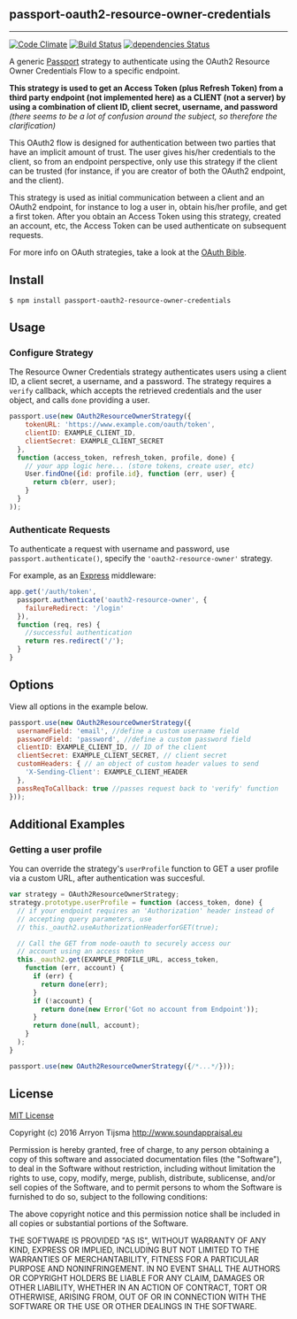 ## passport-oauth2-resource-owner-credentials
---
[![Code Climate](https://codeclimate.com/github/soundappraisal/passport-oauth2-resource-owner-credentials/badges/gpa.svg)](https://codeclimate.com/github/soundappraisal/passport-oauth2-resource-owner-credentials) [![Build Status](https://travis-ci.org/soundappraisal/passport-oauth2-resource-owner-credentials.svg?branch=master)](https://travis-ci.org/soundappraisal/passport-oauth2-resource-owner-credentials) [![dependencies Status](https://david-dm.org/soundappraisal/passport-oauth2-resource-owner-credentials/status.png)](https://david-dm.org/soundappraisal/passport-oauth2-resource-owner-credentials)

A generic [Passport](http://passportjs.org) strategy to authenticate using the OAuth2 Resource Owner Credentials Flow to a specific endpoint.

**This strategy is used to get an Access Token (plus Refresh Token) from a third party endpoint (not implemented here) as a CLIENT (not a server) by using a combination of client ID, client secret, username, and password**
*(there seems to be a lot of confusion around the subject, so therefore the clarification)*

This OAuth2 flow is designed for authentication between two parties that have an implicit amount of trust. The user gives his/her credentials to the client, so from an endpoint perspective, only use this strategy if the client can be trusted (for instance, if you are creator of both the OAuth2 endpoint, and the client).

This strategy is used as initial communication between a client and an OAuth2 endpoint, for instance to log a user in, obtain his/her profile, and get a first token. After you obtain an Access Token using this strategy, created an account, etc, the Access Token can be used authenticate on subsequent requests.

For more info on OAuth strategies, take a look at the [OAuth Bible](http://oauthbible.com).

## Install
```
$ npm install passport-oauth2-resource-owner-credentials
```

## Usage
### Configure Strategy
The Resource Owner Credentials strategy authenticates users using a client ID, a client secret, a username, and a password. The strategy requires a ```verify``` callback, which accepts the retrieved credentials and the user object, and calls ```done``` providing a user.

```js
passport.use(new OAuth2ResourceOwnerStrategy({
    tokenURL: 'https://www.example.com/oauth/token',
    clientID: EXAMPLE_CLIENT_ID,
    clientSecret: EXAMPLE_CLIENT_SECRET
  },
  function (access_token, refresh_token, profile, done) {
    // your app logic here... (store tokens, create user, etc)
    User.findOne({id: profile.id}, function (err, user) {
      return cb(err, user);
    }
  }
));
```

### Authenticate Requests
To authenticate a request with username and password, use ```passport.authenticate()```, specify the ```'oauth2-resource-owner'``` strategy.

For example, as an [Express](http://expressjs.com) middleware:

```js
app.get('/auth/token',
  passport.authenticate('oauth2-resource-owner', {
    failureRedirect: '/login'
  }),
  function (req, res) {
    //successful authentication
    return res.redirect('/');
  }
}
```

## Options
View all options in the example below.
```js
passport.use(new OAuth2ResourceOwnerStrategy({
  usernameField: 'email', //define a custom username field
  passwordField: 'password', //define a custom password field
  clientID: EXAMPLE_CLIENT_ID, // ID of the client
  clientSecret: EXAMPLE_CLIENT_SECRET, // client secret
  customHeaders: { // an object of custom header values to send
    'X-Sending-Client': EXAMPLE_CLIENT_HEADER
  },
  passReqToCallback: true //passes request back to 'verify' function
}));
```

## Additional Examples
### Getting a user profile
You can override the strategy's ```userProfile``` function to GET a user profile via a custom URL, after authentication was succesful.

```js
var strategy = OAuth2ResourceOwnerStrategy;
strategy.prototype.userProfile = function (access_token, done) {
  // if your endpoint requires an 'Authorization' header instead of
  // accepting query parameters, use
  // this._oauth2.useAuthorizationHeaderforGET(true);

  // Call the GET from node-oauth to securely access our
  // account using an access token
  this._oauth2.get(EXAMPLE_PROFILE_URL, access_token,
    function (err, account) {
      if (err) {
        return done(err);
      }
      if (!account) {
        return done(new Error('Got no account from Endpoint'));
      }
      return done(null, account);
    }
  );
}

passport.use(new OAuth2ResourceOwnerStrategy({/*...*/}));
```

## License
[MIT License](https://opensource.org/licenses/MIT)

Copyright (c) 2016 Arryon Tijsma <http://www.soundappraisal.eu>

Permission is hereby granted, free of charge, to any person obtaining a copy of this software and associated documentation files (the "Software"), to deal in the Software without restriction, including without limitation the rights to use, copy, modify, merge, publish, distribute, sublicense, and/or sell copies of the Software, and to permit persons to whom the Software is furnished to do so, subject to the following conditions:

The above copyright notice and this permission notice shall be included in all copies or substantial portions of the Software.

THE SOFTWARE IS PROVIDED "AS IS", WITHOUT WARRANTY OF ANY KIND, EXPRESS OR IMPLIED, INCLUDING BUT NOT LIMITED TO THE WARRANTIES OF MERCHANTABILITY, FITNESS FOR A PARTICULAR PURPOSE AND NONINFRINGEMENT. IN NO EVENT SHALL THE AUTHORS OR COPYRIGHT HOLDERS BE LIABLE FOR ANY CLAIM, DAMAGES OR OTHER LIABILITY, WHETHER IN AN ACTION OF CONTRACT, TORT OR OTHERWISE, ARISING FROM, OUT OF OR IN CONNECTION WITH THE SOFTWARE OR THE USE OR OTHER DEALINGS IN THE SOFTWARE.
